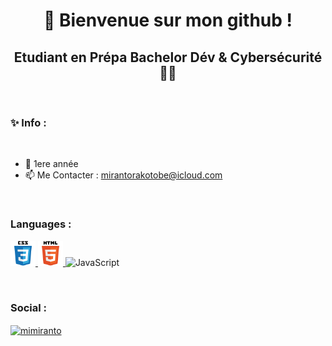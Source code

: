 <h1 align="center">👋 Bienvenue sur mon github !</h1>
<h2 align="center">Etudiant en Prépa Bachelor Dév & Cybersécurité 👨‍💻</h2>


<br>

<h3 align="left">✨ Info :</h3>

<br>

- 🌱 1ere année 
- 📫 Me Contacter : mirantorakotobe@icloud.com


<br>

<h3 align="left">Languages :</h3>
     <p align="left"> </a> <a href="https://www.w3schools.com/css/" target="_blank rel="noreferrer"> 
      <img src="https://raw.githubusercontent.com/devicons/devicon/master/icons/css3/css3-original-wordmark.svg" alt="css3"
      width="40" height="40" /> </a> <a href="https://www.w3.org/html/" target="_blank" rel="noreferrer"> 
      <img src="https://raw.githubusercontent.com/devicons/devicon/master/icons/html5/html5-original-wordmark.svg"
      alt="html5" width="40" height="40" /> </a>  
      <img src="https://upload.wikimedia.org/wikipedia/commons/thumb/6/6a/JavaScript-logo.png/768px-JavaScript-logo.png" alt="JavaScript"
      width="40" height="40" /> </a> </p>

<br>

<h3 align="left">Social : </h3>
<p align="left">
  <a href="https://instagram.com/miranto.r target="blank"><img align="center"
      src="https://raw.githubusercontent.com/rahuldkjain/github-profile-readme-generator/master/src/images/icons/Social/instagram.svg"
      alt="mimiranto" height="35" width="50" /></a>
</p>

<br>


